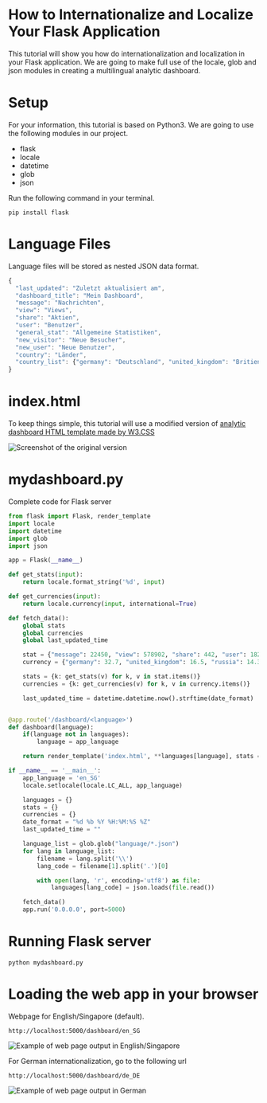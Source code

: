 # How to Internationalize and Localize Your Flask Application
This tutorial will show you how do internationalization and localization in your Flask application. We are going to make full use of the locale, glob and json modules in creating a multilingual analytic dashboard.

# Setup
For your information, this tutorial is based on Python3. We are going to use the following modules in our project.
* flask
* locale
* datetime
* glob
* json

Run the following command in your terminal.

    pip install flask

# Language Files
Language files will be stored as nested JSON data format.

```js
{
  "last_updated": "Zuletzt aktualisiert am",
  "dashboard_title": "Mein Dashboard",
  "message": "Nachrichten",
  "view": "Views",
  "share": "Aktien",
  "user": "Benutzer",
  "general_stat": "Allgemeine Statistiken",
  "new_visitor": "Neue Besucher",
  "new_user": "Neue Benutzer",
  "country": "Länder",
  "country_list": {"germany": "Deutschland", "united_kingdom": "Britien", "russia": "Russland", "spain": "Spanien", "india": "Indien", "france": "Frankreich"}
}
```

# index.html
To keep things simple, this tutorial will use a modified version of [analytic dashboard HTML template made by W3.CSS](https://www.w3schools.com/w3css/tryw3css_templates_analytics.htm)

![Screenshot of the original version](wfng-html-dashboard.png)

# mydashboard.py
Complete code for Flask server

```python
from flask import Flask, render_template
import locale
import datetime
import glob
import json

app = Flask(__name__)

def get_stats(input):
    return locale.format_string('%d', input)

def get_currencies(input):
    return locale.currency(input, international=True)

def fetch_data():
    global stats
    global currencies
    global last_updated_time

    stat = {"message": 22450, "view": 578902, "share": 442, "user": 1824}
    currency = {"germany": 32.7, "united_kingdom": 16.5, "russia": 14.3, "spain": 10.8, "india": 7.6, "france": 4.9}

    stats = {k: get_stats(v) for k, v in stat.items()}
    currencies = {k: get_currencies(v) for k, v in currency.items()}

    last_updated_time = datetime.datetime.now().strftime(date_format)


@app.route('/dashboard/<language>')
def dashboard(language):
    if(language not in languages):
        language = app_language

    return render_template('index.html', **languages[language], stats = stats, currencies = currencies, update_time = last_updated_time)

if __name__ == '__main__':
    app_language = 'en_SG'
    locale.setlocale(locale.LC_ALL, app_language)

    languages = {}
    stats = {}
    currencies = {}
    date_format = "%d %b %Y %H:%M:%S %Z"
    last_updated_time = ""

    language_list = glob.glob("language/*.json")
    for lang in language_list:
        filename = lang.split('\\')
        lang_code = filename[1].split('.')[0]

        with open(lang, 'r', encoding='utf8') as file:
            languages[lang_code] = json.loads(file.read())

    fetch_data()
    app.run('0.0.0.0', port=5000)

```

# Running Flask server

    python mydashboard.py

# Loading the web app in your browser
Webpage for English/Singapore (default).

    http://localhost:5000/dashboard/en_SG

![Example of web page output in English/Singapore](wfng-dashboard-en_SG.png)

For German internationalization, go to the following url

    http://localhost:5000/dashboard/de_DE

![Example of web page output in German](wfng-dashboard-de_DE.png)
